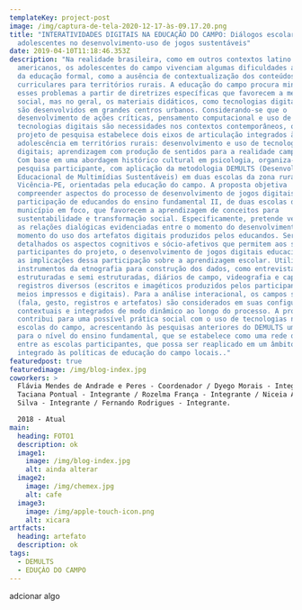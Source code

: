 ```yaml
---
templateKey: project-post
image: /img/captura-de-tela-2020-12-17-às-09.17.20.png
title: "INTERATIVIDADES DIGITAIS NA EDUCAÇÃO DO CAMPO: Diálogos escolares entre
  adolescentes no desenvolvimento-uso de jogos sustentáveis"
date: 2019-04-10T11:18:46.353Z
description: "Na realidade brasileira, como em outros contextos latino
  americanos, os adolescentes do campo vivenciam algumas dificuldades ao longo
  da educação formal, como a ausência de contextualização dos conteúdos
  curriculares para territórios rurais. A educação do campo procura minimizar
  esses problemas a partir de diretrizes específicas que favorecem a mediação
  social, mas no geral, os materiais didáticos, como tecnologias digitais, ainda
  são desenvolvidos em grandes centros urbanos. Considerando-se que o
  desenvolvimento de ações críticas, pensamento computacional e uso de
  tecnologias digitais são necessidades nos contextos contemporâneos, o presente
  projeto de pesquisa estabelece dois eixos de articulação integrados à
  adolescência em territórios rurais: desenvolvimento e uso de tecnologias
  digitais; aprendizagem com produção de sentidos para a realidade campesina.
  Com base em uma abordagem histórico cultural em psicologia, organiza-se a
  pesquisa participante, com aplicação da metodologia DEMULTS (Desenvolvimento
  Educacional de Multimídias Sustentáveis) em duas escolas da zona rural de
  Vicência-PE, orientadas pela educação do campo. A proposta objetiva
  compreender aspectos do processo de desenvolvimento de jogos digitais com a
  participação de educandos do ensino fundamental II, de duas escolas do
  município em foco, que favorecem a aprendizagem de conceitos para
  sustentabilidade e transformação social. Especificamente, pretende verificar
  as relações dialógicas evidenciadas entre o momento do desenvolvimento e o
  momento do uso dos artefatos digitais produzidos pelos educandos. Serão
  detalhados os aspectos cognitivos e sócio-afetivos que permitem aos sujeitos
  participantes do projeto, o desenvolvimento de jogos digitais educacionais e
  as implicações dessa participação sobre a aprendizagem escolar. Utiliza-se
  instrumentos da etnografia para construção dos dados, como entrevistas
  estruturadas e semi estruturadas, diários de campo, videografia e capturas de
  registros diversos (escritos e imagéticos produzidos pelos participantes em
  meios impressos e digitais). Para a análise interacional, os campos semióticos
  (fala, gesto, registros e artefatos) são considerados em suas configurações
  contextuais e integrados de modo dinâmico ao longo do processo. A proposta
  contribui para uma possível prática social com o uso de tecnologias nas
  escolas do campo, acrescentando às pesquisas anteriores do DEMULTS um modelo
  para o nível do ensino fundamental, que se estabelece como uma rede dialógica
  entre as escolas participantes, que possa ser reaplicado em um âmbito maior,
  integrado às políticas de educação do campo locais.."
featuredpost: true
featuredimage: /img/blog-index.jpg
coworkers: >
  Flávia Mendes de Andrade e Peres - Coordenador / Dyego Morais - Integrante /
  Taciana Pontual - Integrante / Rozelma França - Integrante / Niceia Andrade da
  Silva - Integrante / Fernando Rodrigues - Integrante.

  2018 - Atual
main:
  heading: FOTO1
  description: ok
  image1:
    image: /img/blog-index.jpg
    alt: ainda alterar
  image2:
    image: /img/chemex.jpg
    alt: cafe
  image3:
    image: /img/apple-touch-icon.png
    alt: xicara
artfacts:
  heading: artefato
  description: ok
tags:
  - DEMULTS
  - EDUÇÀO DO CAMPO
---
```

adcionar algo